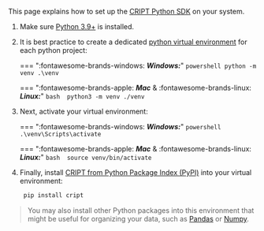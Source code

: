 This page explains how to set up the <a href="https://pypi.org/project/cript/" target="_blank">CRIPT Python SDK</a> on your system.

1.  Make sure <a href="https://www.python.org/downloads/" target="_blank">Python 3.9+</a> is installed.

2.  It is best practice to create a dedicated <a href="https://docs.python.org/3/library/venv.html" target="_blank">python virtual environment</a> for each python project:

    === ":fontawesome-brands-windows: **_Windows:_**"
        ``` powershell
        python -m venv .\venv
        ```

    === ":fontawesome-brands-apple: **_Mac_** & :fontawesome-brands-linux: **_Linux:_**"
        ``` bash 
        python3 -m venv ./venv
        ```

3.  Next, activate your virtual environment:

    === ":fontawesome-brands-windows: **_Windows:_**"
        ``` powershell 
        .\venv\Scripts\activate
        ```

    === ":fontawesome-brands-apple: **_Mac_** & :fontawesome-brands-linux: **_Linux:_**"
        ``` bash 
        source venv/bin/activate
        ```

4.  Finally, install <a href="https://pypi.org/project/cript/" target="_blank">CRIPT from Python Package Index (PyPI)</a> into your virtual environment:
    ``` bash
     pip install cript
    ```
> You may also install other Python packages into this environment that might be useful for organizing your data, such as <a href="https://pandas.pydata.org/" target="_blank">Pandas</a> or <a href="https://numpy.org/" target="_blank">Numpy</a>.
